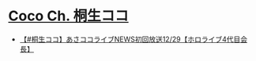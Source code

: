 # [Coco Ch. 桐生ココ](https://www.youtube.com/channel/UCS9uQI-jC3DE0L4IpXyvr6w)
- [【#桐生ココ】あさココライブNEWS初回放送12/29【ホロライブ4代目会長】](https://www.youtube.com/watch?v=6Y8cEnbk1I4&list=PLw58RgSzDmjr7hbo0zrfaQ027uMc6WHfO)
